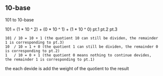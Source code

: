## 10-base
101 to 10-base

101 = (1 * 10 ^ 2) + (0 * 10 ^ 1) + (1 * 10 ^ 0)
           pt.1          pt.2            pt.3


```
101 / 10 = 10 + 1 (the quotient 10 can still be dividen, the remainder 1 is corresponding to pt.3)
10  / 10 = 1 + 0 (the quotient 1 can still be dividen, the remainder 0 is corresponding to pt.2)
1   / 10 = 0 + 1 (the quotient 0 means nothing to continue devides, the remainder 1 is corresponding to pt.1)
```

the each devide is add the weight of the quotient to the result
